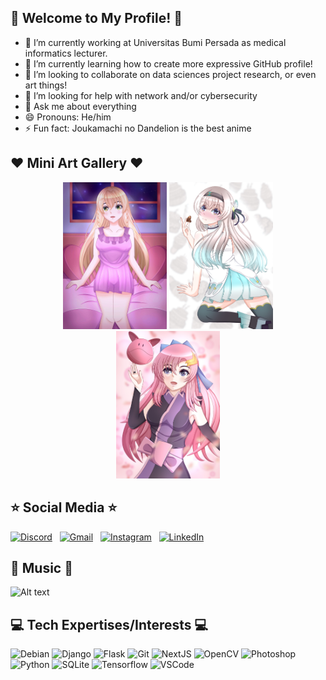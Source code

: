 ## 👋 Welcome to My Profile! 👋
- 🔭 I’m currently working at Universitas Bumi Persada as medical informatics lecturer.
- 🌱 I’m currently learning how to create more expressive GitHub profile!
- 👯 I’m looking to collaborate on data sciences project research, or even art things!
- 🤔 I’m looking for help with network and/or cybersecurity
- 💬 Ask me about everything
- 😄 Pronouns: He/him
- ⚡ Fun fact: Joukamachi no Dandelion is the best anime
  
## ❤️️ Mini Art Gallery ❤️
<div align="center">
<img width=33% src="https://raw.githubusercontent.com/kahfiaulia/kahfiaulia/refs/heads/main/124501273_p1.jpg" />
<img width=33% src="https://raw.githubusercontent.com/kahfiaulia/kahfiaulia/refs/heads/main/121945835_p2.jpg" />
<img width=33% src="https://raw.githubusercontent.com/kahfiaulia/kahfiaulia/refs/heads/main/118857406_p0.jpg" />
</div>

## ⭐ Social Media ⭐

[![Discord](https://skillicons.dev/icons?i=discord)](https://discord.com/users/446326587844067328) &nbsp;
[![Gmail](https://skillicons.dev/icons?i=gmail)](mailto:auliamuhammadkahfi@gmail.com?subject=Hello%20Kahfi,%20From%20Github) &nbsp;
[![Instagram](https://skillicons.dev/icons?i=instagram)](https://www.instagram.com/kahfiaulia39/) &nbsp;
[![LinkedIn](https://skillicons.dev/icons?i=linkedin)](https://www.linkedin.com/in/muhammad-kahfi-aulia-a4404631a/?originalSubdomain=id)

## 🎵 Music 🎵
![Alt text](https://spotify-recently-played-readme.vercel.app/api?user=3q8i26dlnvot4i3zx92fxp3yn)

## 💻 Tech Expertises/Interests 💻
![Debian](https://skillicons.dev/icons?i=debian)
![Django](https://skillicons.dev/icons?i=django)
![Flask](https://skillicons.dev/icons?i=flask)
![Git](https://skillicons.dev/icons?i=git)
![NextJS](https://skillicons.dev/icons?i=nextjs)
![OpenCV](https://skillicons.dev/icons?i=opencv)
![Photoshop](https://skillicons.dev/icons?i=ps)
![Python](https://skillicons.dev/icons?i=py)
![SQLite](https://skillicons.dev/icons?i=sqlite)
![Tensorflow](https://skillicons.dev/icons?i=tensorflow)
![VSCode](https://skillicons.dev/icons?i=vscode)
